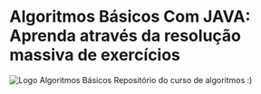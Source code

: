 # Algoritmos Básicos Com JAVA: Aprenda através da resolução massiva de exercícios
![Logo Algoritmos Básicos](https://raw.githubusercontent.com/jrdutra/algoritmos/main/logo/logo_126x146.png)
Repositório do curso de algoritmos :)
